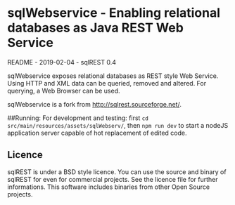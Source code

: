 # sqlWebservice - Enabling relational databases as Java REST Web Service

README - 2019-02-04 - sqlREST 0.4

sqlWebservice exposes relational databases as REST style Web Service. Using HTTP and XML data can be queried, removed and altered. For querying, a Web Browser can be used.


sqlWebservice is a fork from http://sqlrest.sourceforge.net/.

##Running:
For development and testing: first `cd src/main/resources/assets/sqlWebserv/`, then `npm run dev` to start a nodeJS application server capable of hot replacement of edited code. 


## Licence

sqlREST is under a BSD style licence. You can use the source and binary of sqlREST for even for commercial projects. See the licence file for further informations.
This software includes binaries from other Open Source projects.